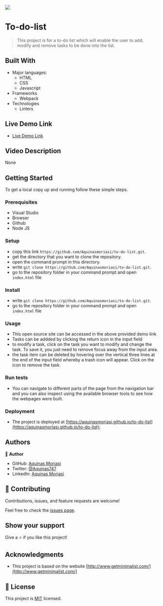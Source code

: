 
![](https://img.shields.io/badge/Microverse-blueviolet)
# To-do-list


> This project is for a to-do list which will enable the user to add, modify and remove tasks to be done into the list.


## Built With

- Major languages:
  - HTML
  - CSS
  - Javascript
- Frameworks
  - Webpack
- Technologies
  - Linters

## Live Demo Link

- [Live Demo Link](https://aquinasmoriasi.github.io/to-do-list/)

## Video Description 
None

## Getting Started

To get a local copy up and running follow these simple steps.

### Prerequisites
- Visual Studio
- Browser
- Github
- Node JS

### Setup
- copy this link `https://github.com/Aquinasmoriasi/to-do-list.git`.
- get the directory that you want to clone the repository.
- open the command prompt in this directory.
- write `git clone https://github.com/Aquinasmoriasi/to-do-list.git`.
- go to the repository folder in your command prompt and open `index.html` file
### Install
- write `git clone https://github.com/Aquinasmoriasi/to-do-list.git`.
- go to the repository folder in your command prompt and open `index.html` file
### Usage
- This open source site can be accessed in the above provided demo link
- Tasks can be addded by clicking the return icon in the input field
- to modify a task, click on the task you want to modify and change the task. To save it, you just need to remove focus away from the input area.
- the task item can be deleted by hovering over the vertical three lines at the end of the input field whereby a trash icon will appear. Click on the icon to remove the task.
### Run tests
- You can navigate to different parts of the page from the navigation bar and you can also inspect using the available browser tools to see how the webpages were built.
### Deployment
- The project is deployed at [https://aquinasmoriasi.github.io/to-do-list](https://aquinasmoriasi.github.io/to-do-list);

## Authors

👤 **Author**

- GitHub: [Aquinas Moriasi](https://github.com/Aquinasmoriasi)
- Twitter: [@Aquinas747](twitter.com/aquinas747)
- LinkedIn: [Aquinas Moriasi](https://linkedin.com/in/linkedinhandle)

## 🤝 Contributing

Contributions, issues, and feature requests are welcome!

Feel free to check the [issues page](https://github.com/Aquinasmoriasi/to-do-list/issues).

## Show your support

Give a ⭐️ if you like this project!

## Acknowledgments
- This project is based on the website [http://www.getminimalist.com/](http://www.getminimalist.com/)

## 📝 License

This project is [MIT](./LICENSE) licensed.
